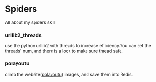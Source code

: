 # Spiders
All about my spiders skill

### urllib2_threads
use the python urllib2 with threads to increase efficiency.You can set the threads' num, and there is a lock to make sure thread safe.

### polayoutu
climb the website([polayoutu](http://polayoutu.com)) images, and save them into Redis.
